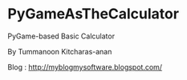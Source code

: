 # PyGameAsTheCalculator 

PyGame-based Basic Calculator 

By Tummanoon Kitcharas-anan 

Blog : http://myblogmysoftware.blogspot.com/

